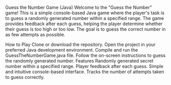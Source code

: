 Guess the Number Game (Java)
Welcome to the "Guess the Number" game! This is a simple console-based Java game where the player's task is to guess a randomly generated number within a specified range. The game provides feedback after each guess, helping the player determine whether their guess is too high or too low. The goal is to guess the correct number in as few attempts as possible.

How to Play
Clone or download the repository.
Open the project in your preferred Java development environment.
Compile and run the GuessTheNumberGame.java file.
Follow the on-screen instructions to guess the randomly generated number.
Features
Randomly generated secret number within a specified range.
Player feedback after each guess.
Simple and intuitive console-based interface.
Tracks the number of attempts taken to guess correctly.
